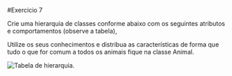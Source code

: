 #Exercício 7

Crie uma hierarquia de classes conforme abaixo com os seguintes atributos e comportamentos (observe a tabela), 

Utilize os seus conhecimentos e distribua as características de forma que tudo o que for comum a todos os animais fique na classe Animal.

![Tabela de hierarquia.](https://trello.com/1/cards/61b790b04639600e0dc0a562/attachments/61b790b04639600e0dc0a572/previews/61b790b04639600e0dc0a578/download/Captura_de_tela_de_2021-12-13_15-25-51.png)